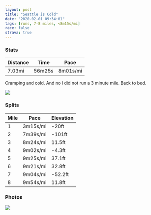 ```yaml
---
layout: post
title: "Seattle is Cold"
date: "2020-02-01 09:34:01"
tags: [runs, 7-8 miles, <8m15s/mi]
race: false
strava: true
---
```


### Stats

| Distance | Time | Pace |
|----------|------|------|
|7.03mi|56m25s|8m01s/mi|

Cramping and cold. And no I did not run a 3 minute mile. Back to bed.

<img src='https://maps.googleapis.com/maps/api/staticmap?maptype=roadmap&path=enc:ygraH~mtiVBhAJHNp@I[THANRR]`AP\O?HNj@oA`@Cs@\GPAbAMHf@RGHCSDf@DEEr@FLKLz@NJTD??K]T@HMEb@v@_@Il@J@NUa@f@NLn@h@XJd@EUBCRd@Bi@LBKp@HPEDAr@FBCDFF?SQj@HCEPD\KXz@^IUE@?LEg@NVATAIFA@HHYZ?]r@@VGTFBIJb@[BJKBBOZPC^JAHCLYJ`@E??j@KLJj@?i@KNXQIpAXIGTXJASCZLFB\GBFEBXE|@@GBRMZR?GKTDCQLWQTPVHGAHT^@FIDA^B[H@?JJFCb@LKo@b@Fd@WTAb@KBK\CGIRBRUBGTFCGLO@DLSFIb@CGGNGGATGCD`@GD?d@{@`A_@`Ao@h@Ur@Sz@EvAo@`FQd@AZMTEZE|AOxABV\h@bApAb@[\g@@OQA]n@u@t@c@xA]t@_@^U`Ae@hAm@lAqAnD_@l@s@`BIFq@`BSPw@tAg@bBkBzC_AlCk@t@s@dBY^kA`AoAfByDdE}@jA_@~@w@fA{ArBQHcCfDe@\cC~DGROLy@hBOv@@dAUn@Ox@@b@QHy@tAq@t@sAlBu@lBwAlAy@lBiAr@[bAMTeAr@qAnCkA|@Qh@Nt@?\kAxBWlAI`AW~@iA~AIjA]x@Mn@?lAIp@Yr@_@f@WdAQnABh@Mr@YnGc@jBu@rAy@z@u@`@kCd@eRAsAn@wAH{@h@w@z@e@lAa@@E^u@`BaAd@yAhB_@Ju@hA_@JGRs@~@oChAcB`@qCCSOmDCoTDUD[\u@JqCK}AVcG[sALkCCoAPkAK{BRc@SoBB{@IOIK_@?yMGu@Hg@DsBImCHkBIk@B[GGByBo@HmCB_@KyCNs@AaAIwEFy@KyB?aC]q@a@k@w@}BFi@a@gAaCWcAOgCKaAY]G_@HeAb@cAh@u@Ja@\]Pg@FCPm@x@oAL]VY|@wB^a@Z_A\k@Ng@f@s@Nc@TYJa@RQ`@aAd@q@^oARqBHMLkAHSJwA^mC?_@RgAe@k@mAo@J_Ab@eB@u@TsBNKDyA`@qCCqAh@gDVk@Hw@PWpA_ELq@^}@b@aBnA_Dl@yBbAwBnAmEbCcHN}@f@aABKEA@LBCTaAl@{Ax@E&key=AIzaSyC1MId7bFpkLXNAaYhBSTb8jLyiSqzbDtM&size=800x800&markers=color:yellow|label:S|47.61229,-122.33456&markers=color:green|label:F|47.64746999999997,-122.35128999999998'>

### Splits

| Mile | Pace | Elevation |
|------|------|-----------|
|1|3m15s/mi|-20ft|
|2|7m39s/mi|-101ft|
|3|8m24s/mi|11.5ft|
|4|9m02s/mi|-4.3ft|
|5|9m25s/mi|37.1ft|
|6|9m21s/mi|32.8ft|
|7|9m04s/mi|-52.2ft|
|8|9m54s/mi|11.8ft|

### Photos
<img src='https://dgtzuqphqg23d.cloudfront.net/seb_vinnQ1qbjom1CGC7f-pQlP7vS0HTxKu-uxLEkck-576x768.jpg'>
